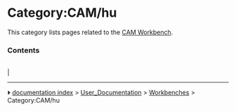 # Category:CAM/hu
This category lists pages related to the [CAM Workbench](CAM_Workbench.md).

### Contents

|     |     |     |
| --- | --- | --- |
|



---
⏵ [documentation index](../README.md) > [User_Documentation](Category_User_Documentation.md) > [Workbenches](Category_Workbenches.md) > Category:CAM/hu
